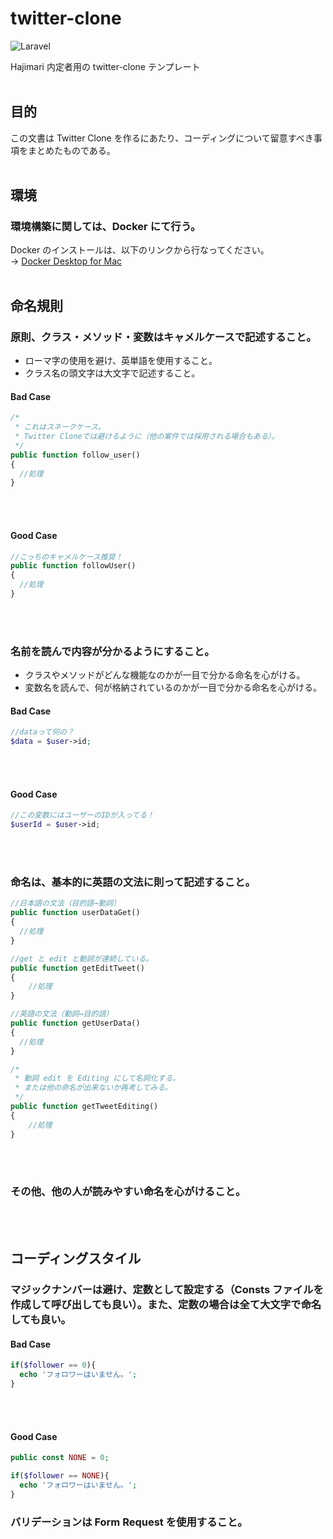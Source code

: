 # twitter-clone

![Laravel](https://www.unagino-nedoko.com/wp-content/uploads/2021/10/logo_Laravel.png)

Hajimari 内定者用の twitter-clone テンプレート
<br/>
<br/>

## 目的

この文書は Twitter Clone を作るにあたり、コーディングについて留意すべき事項をまとめたものである。
<br/>
<br/>

## 環境

### 環境構築に関しては、Docker にて行う。

Docker のインストールは、以下のリンクから行なってください。<br/>
→ [Docker Desktop for Mac](https://docs.docker.com/desktop/mac/install/)
<br/>
<br/>

## 命名規則

### 原則、クラス・メソッド・変数はキャメルケースで記述すること。

- ローマ字の使用を避け、英単語を使用すること。
- クラス名の頭文字は大文字で記述すること。

#### Bad Case

```php
/*
 * これはスネークケース。
 * Twitter Cloneでは避けるように（他の案件では採用される場合もある）。
 */
public function follow_user()
{
  //処理
}
```

<br/>
<br/>

#### Good Case

```php
//こっちのキャメルケース推奨！
public function followUser()
{
  //処理
}
```

<br/>
<br/>

### 名前を読んで内容が分かるようにすること。

- クラスやメソッドがどんな機能なのかが一目で分かる命名を心がける。
- 変数名を読んで、何が格納されているのかが一目で分かる命名を心がける。

#### Bad Case

```php
//dataって何の？
$data = $user->id;
```

<br/>
<br/>

#### Good Case

```php
//この変数にはユーザーのIDが入ってる！
$userId = $user->id;
```

<br/>
<br/>

### 命名は、基本的に英語の文法に則って記述すること。

```php
//日本語の文法（目的語→動詞）
public function userDataGet()
{
  //処理
}

//get と edit と動詞が連続している。
public function getEditTweet()
{
    //処理
}
```

```php
//英語の文法（動詞→目的語）
public function getUserData()
{
  //処理
}

/*
 * 動詞 edit を Editing にして名詞化する。
 * または他の命名が出来ないか再考してみる。
 */
public function getTweetEditing()
{
    //処理
}
```

<br/>
<br/>

### その他、他の人が読みやすい命名を心がけること。

<br/>
<br/>

## コーディングスタイル

### マジックナンバーは避け、定数として設定する（Consts ファイルを作成して呼び出しても良い）。また、定数の場合は全て大文字で命名しても良い。

#### Bad Case

```php
if($follower == 0){
  echo 'フォロワーはいません。';
}
```

<br/>
<br/>

#### Good Case

```php
public const NONE = 0;

if($follower == NONE){
  echo 'フォロワーはいません。';
}
```

### バリデーションは Form Request を使用すること。

